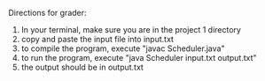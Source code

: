 Directions for grader:
1. In your terminal, make sure you are in the project 1 directory
2. copy and paste the input file into input.txt
3. to compile the program, execute "javac Scheduler.java"
4. to run the program, execute "java Scheduler input.txt output.txt"
5. the output should be in output.txt
